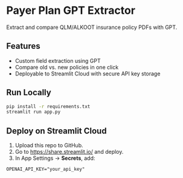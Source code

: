 # Payer Plan GPT Extractor

Extract and compare QLM/ALKOOT insurance policy PDFs with GPT.

## Features
- Custom field extraction using GPT
- Compare old vs. new policies in one click
- Deployable to Streamlit Cloud with secure API key storage

## Run Locally
```bash
pip install -r requirements.txt
streamlit run app.py
```

## Deploy on Streamlit Cloud
1. Upload this repo to GitHub.
2. Go to https://share.streamlit.io/ and deploy.
3. In App Settings → **Secrets**, add:
```
OPENAI_API_KEY="your_api_key"
```
